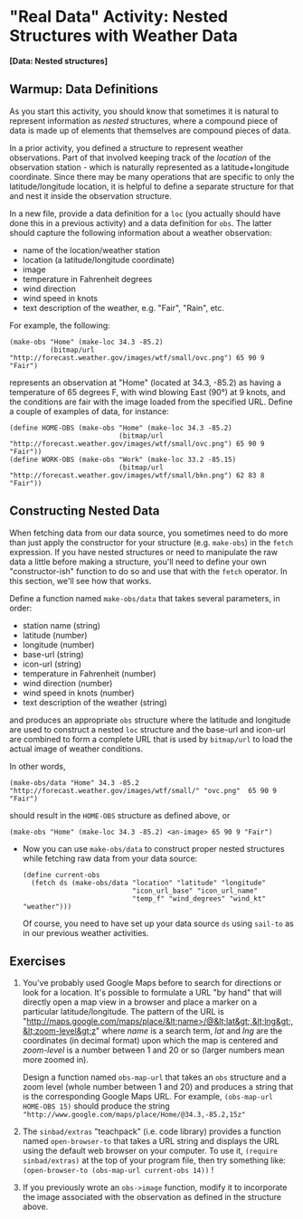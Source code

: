 # "Real Data" Activity: Nested Structures with Weather Data
**[Data: Nested structures]**

## Warmup: Data Definitions

As you start this activity, you should know that sometimes it is natural to represent information as *nested* structures, where a compound piece of data is made up of elements that themselves are compound pieces of data.

In a prior activity, you defined a structure to represent weather observations. Part of that involved keeping track of the *location* of the observation station - which is naturally represented as a latitude+longitude coordinate. Since there may be many operations that are specific to only the latitude/longitude location, it is helpful to define a separate structure for that and nest it inside the observation structure.

In a new file, provide a data definition for a `loc` (you actually should have done this in a previous activity) and a data definition for `obs`. The latter should capture the following information about a weather observation:
- name of the location/weather station
- location (a latitude/longitude coordinate)
- image
- temperature in Fahrenheit degrees
- wind direction
- wind speed in knots
- text description of the weather, e.g. "Fair", "Rain", etc.

For example, the following: 

    (make-obs "Home" (make-loc 34.3 -85.2)
              (bitmap/url "http://forecast.weather.gov/images/wtf/small/ovc.png") 65 90 9 "Fair")

represents an observation at "Home" (located at 34.3, -85.2) as having a temperature of 65 degrees F, with wind blowing East (90&deg;) at 9 knots, and the conditions are fair with the image loaded from the specified URL. Define a couple of examples of data, for instance:

````
(define HOME-OBS (make-obs "Home" (make-loc 34.3 -85.2)
                           (bitmap/url "http://forecast.weather.gov/images/wtf/small/ovc.png") 65 90 9 "Fair"))
(define WORK-OBS (make-obs "Work" (make-loc 33.2 -85.15)
                           (bitmap/url "http://forecast.weather.gov/images/wtf/small/bkn.png") 62 83 8 "Fair"))
````

## Constructing Nested Data

When fetching data from our data source, you sometimes need to do more than just apply the constructor for your structure (e.g. `make-obs`) in the `fetch` expression. If you have nested structures or need to manipulate the raw data a little before making a structure, you'll need to define your own "constructor-ish" function to do so and use that with the `fetch` operator. In this section, we'll see how that works.

Define a function named `make-obs/data` that takes several parameters, in order:
- station name (string)
- latitude (number)
- longitude (number)
- base-url (string)
- icon-url (string)
- temperature in Fahrenheit (number)
- wind direction (number)
- wind speed in knots (number)
- text description of the weather (string)

and produces an appropriate `obs` structure where the latitude and longitude are used to construct a nested `loc` structure and the base-url and icon-url are combined to form a complete URL that is used by `bitmap/url` to load the actual image of weather conditions.

In other words,

    (make-obs/data "Home" 34.3 -85.2 "http://forecast.weather.gov/images/wtf/small/" "ovc.png"  65 90 9 "Fair")
    
should result in the `HOME-OBS` structure as defined above, or

    (make-obs "Home" (make-loc 34.3 -85.2) <an-image> 65 90 9 "Fair")

* Now you can use `make-obs/data` to construct proper nested structures while fetching raw data from your data source:

      (define current-obs
        (fetch ds (make-obs/data "location" "latitude" "longitude" 
                                 "icon_url_base" "icon_url_name"
                                 "temp_f" "wind_degrees" "wind_kt" "weather")))

   Of course, you need to have set up your data source `ds` using `sail-to` as in our previous weather activities.
   

## Exercises

1. You've probably used Google Maps before to search for directions or look for a location. It's possible to formulate a URL "by hand" that will directly open a map view in a browser and place a marker on a particular latitude/longitude. The pattern of the URL is "http://maps.google.com/maps/place/&lt;name>/@&lt;lat&gt;,&lt;lng&gt;,&lt;zoom-level&gt;z" where *name* is a search term, *lat* and *lng* are the coordinates (in decimal format) upon which the map is centered and *zoom-level* is a number between 1 and 20 or so (larger numbers mean more zoomed in).

   Design a function named `obs-map-url` that takes an `obs` structure and a zoom level (whole number between 1 and 20) and produces a string that is the corresponding Google Maps URL. For example, `(obs-map-url HOME-OBS 15)` should produce the string `"http://www.google.com/maps/place/Home/@34.3,-85.2,15z"`
   
2. The `sinbad/extras` "teachpack" (i.e. code library) provides a function named `open-browser-to` that takes a URL string and displays the URL using the default web browser on your computer. To use it, `(require sinbad/extras)` at the top of your program file, then try something like: `(open-browser-to (obs-map-url current-obs 14))` !

3. If you previously wrote an `obs->image` function, modify it to incorporate the image associated with the observation as defined in the structure above.



